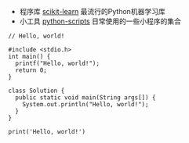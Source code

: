 - 程序库 [scikit-learn](https://github.com/scikit-learn/scikit-learn) 最流行的Python机器学习库
- 小工具 [python-scripts](https://github.com/realpython/python-scripts) 日常使用的一些小程序的集合

``` 
// Hello, world!

#include <stdio.h>
int main() {
  printf("Hello, world!");
  return 0;
}

class Solution {
  public static void main(String args[]) {
    System.out.println("Hello, world!");
  }
}

print('Hello, world!')
```
